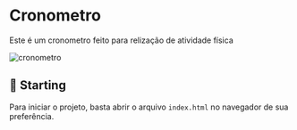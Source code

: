 # Cronometro

Este é um cronometro feito para relização de atividade física

![cronometro](https://github.com/user-attachments/assets/58ad5cc8-f7d6-47a0-a715-4f91cff228df)

## 🚀 Starting

Para iniciar o projeto, basta abrir o arquivo `index.html` no navegador de sua preferência.
